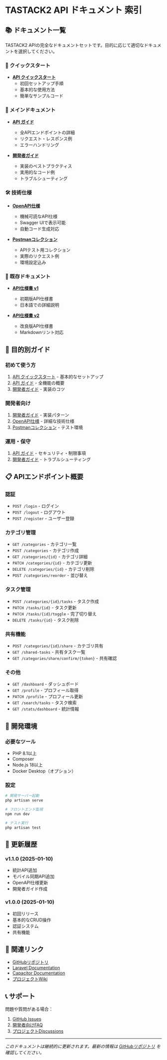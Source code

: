 # TASTACK2 API ドキュメント 索引

## 📚 ドキュメント一覧

TASTACK2 APIの完全なドキュメントセットです。目的に応じて適切なドキュメントを選択してください。

### 🚀 クイックスタート

- **[API クイックスタート](./api-quickstart.md)**
  - 初回セットアップ手順
  - 基本的な使用方法
  - 簡単なサンプルコード

### 📖 メインドキュメント

- **[API ガイド](./api-guide.md)**
  - 全APIエンドポイントの詳細
  - リクエスト・レスポンス例
  - エラーハンドリング

- **[開発者ガイド](./developer-guide.md)**
  - 実装のベストプラクティス
  - 実用的なコード例
  - トラブルシューティング

### 🛠️ 技術仕様

- **[OpenAPI仕様](./openapi.yaml)**
  - 機械可読なAPI仕様
  - Swagger UIで表示可能
  - 自動コード生成対応

- **[Postmanコレクション](./TASTACK2_API.postman_collection.json)**
  - APIテスト用コレクション
  - 実際のリクエスト例
  - 環境設定込み

### 📄 既存ドキュメント

- **[API仕様書 v1](./api-specification.md)**
  - 初期版API仕様書
  - 日本語での詳細説明

- **[API仕様書 v2](./api-specification-v2.md)**
  - 改良版API仕様書
  - Markdownリント対応

## 🎯 目的別ガイド

### 初めて使う方

1. [API クイックスタート](./api-quickstart.md) - 基本的なセットアップ
2. [API ガイド](./api-guide.md) - 全機能の概要
3. [開発者ガイド](./developer-guide.md) - 実装のコツ

### 開発者向け

1. [開発者ガイド](./developer-guide.md) - 実装パターン
2. [OpenAPI仕様](./openapi.yaml) - 詳細な技術仕様
3. [Postmanコレクション](./TASTACK2_API.postman_collection.json) - テスト環境

### 運用・保守

1. [API ガイド](./api-guide.md) - セキュリティ・制限事項
2. [開発者ガイド](./developer-guide.md) - トラブルシューティング

## 📋 APIエンドポイント概要

### 認証
- `POST /login` - ログイン
- `POST /logout` - ログアウト
- `POST /register` - ユーザー登録

### カテゴリ管理
- `GET /categories` - カテゴリ一覧
- `POST /categories` - カテゴリ作成
- `GET /categories/{id}` - カテゴリ詳細
- `PATCH /categories/{id}` - カテゴリ更新
- `DELETE /categories/{id}` - カテゴリ削除
- `POST /categories/reorder` - 並び替え

### タスク管理
- `POST /categories/{id}/tasks` - タスク作成
- `PATCH /tasks/{id}` - タスク更新
- `PATCH /tasks/{id}/toggle` - 完了切り替え
- `DELETE /tasks/{id}` - タスク削除

### 共有機能
- `POST /categories/{id}/share` - カテゴリ共有
- `GET /shared-tasks` - 共有タスク一覧
- `GET /categories/share/confirm/{token}` - 共有確認

### その他
- `GET /dashboard` - ダッシュボード
- `GET /profile` - プロフィール取得
- `PATCH /profile` - プロフィール更新
- `GET /search/tasks` - タスク検索
- `GET /stats/dashboard` - 統計情報

## 🔧 開発環境

### 必要なツール

- PHP 8.1以上
- Composer
- Node.js 18以上
- Docker Desktop（オプション）

### 設定

```bash
# 開発サーバー起動
php artisan serve

# フロントエンド監視
npm run dev

# テスト実行
php artisan test
```

## 📝 更新履歴

### v1.1.0 (2025-01-10)
- 統計API追加
- モバイル同期API追加
- OpenAPI仕様更新
- 開発者ガイド作成

### v1.0.0 (2025-01-10)
- 初回リリース
- 基本的なCRUD操作
- 認証システム
- 共有機能

## 🔗 関連リンク

- [GitHubリポジトリ](https://github.com/your-org/tastack2)
- [Laravel Documentation](https://laravel.com/docs)
- [Capacitor Documentation](https://capacitorjs.com/docs)
- [プロジェクトWiki](https://github.com/your-org/tastack2/wiki)

## 📞 サポート

問題や質問がある場合：

1. [GitHub Issues](https://github.com/your-org/tastack2/issues)
2. [開発者向けFAQ](./api-guide.md#よくある質問)
3. [プロジェクトDiscussions](https://github.com/your-org/tastack2/discussions)

---

*このドキュメントは継続的に更新されます。最新の情報は [GitHubリポジトリ](https://github.com/your-org/tastack2) を確認してください。*
